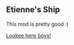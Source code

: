 ## Etienne's Ship
This mod is pretty good :)

[Lookee here boys!](https://karateka95.github.io/FE_NavyManowar_complete.png)
